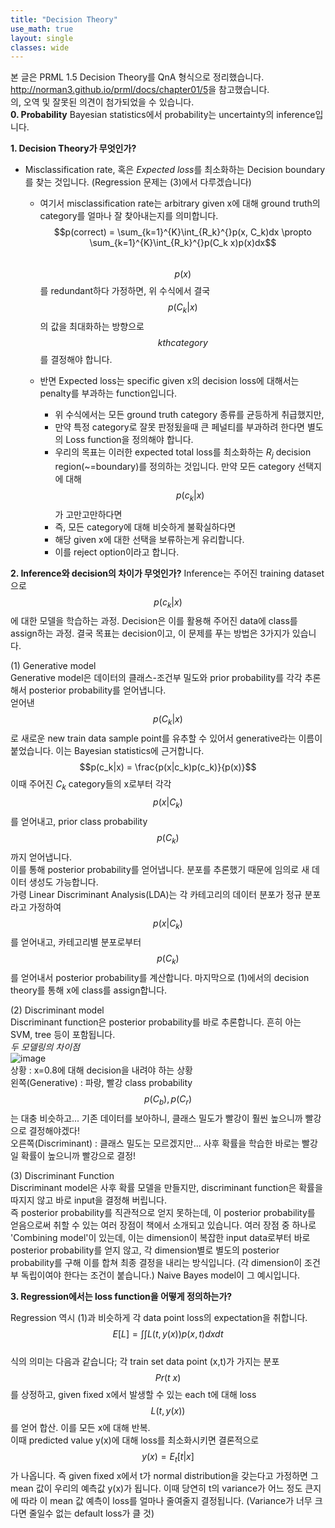```yaml
---
title: "Decision Theory"
use_math: true
layout: single
classes: wide
---
```


본 글은 PRML 1.5 Decision Theory를 QnA 형식으로 정리했습니다.  
<http://norman3.github.io/prml/docs/chapter01/5>을 참고했습니다.  
의, 오역 및 잘못된 의견이 첨가되었을 수 있습니다.  
**0. Probability**
Bayesian statistics에서 probability는 uncertainty의 inference입니다.

**1. Decision Theory가 무엇인가?** 
- Misclassification rate, 혹은 *Expected loss*를 최소화하는 Decision boundary를 찾는 것입니다. (Regression 문제는 (3)에서 다루겠습니다)
  - 여기서 misclassification rate는 arbitrary given x에 대해 ground truth의 category를 얼마나 잘 찾아내는지를 의미합니다. 
  $$p(correct) = \sum_{k=1}^{K}\int_{R_k}^{}p(x, C_k)dx  \propto \sum_{k=1}^{K}\int_{R_k}^{}p(C_k
  x)p(x)dx$$    
  $$p(x)$$를 redundant하다 가정하면, 위 수식에서 결국 $$p(C_k|x)$$ 의 값을 최대화하는 방향으로 $$kth category$$를 결정해야 합니다. 
  
  - 반면 Expected loss는 specific given x의 decision loss에 대해서는 penalty를 부과하는 function입니다.
    - 위 수식에서는 모든 ground truth category 종류를 균등하게 취급했지만,
    - 만약 특정 category로 잘못 판정됬을때 큰 페널티를 부과하려 한다면 별도의 Loss function을 정의해야 합니다.
    - 우리의 목표는 이러한 expected total loss를 최소화하는 $R_j$ decision region(~=boundary)를 정의하는 것입니다.
  만약 모든 category 선택지에 대해 $$p(c_k|x)$$가 고만고만하다면
    - 즉, 모든 category에 대해 비슷하게 불확실하다면
    - 해당 given x에 대한 선택을 보류하는게 유리합니다.
    - 이를 reject option이라고 합니다.
    
**2. Inference와 decision의 차이가 무엇인가?**
Inference는 주어진 training dataset으로 $$p(c_k|x)$$에 대한 모델을 학습하는 과정. Decision은 이를 활용해 주어진 data에 class를 assign하는 과정.  결국 목표는 decision이고, 이 문제를 푸는 방법은 3가지가 있습니다.
  
  (1) Generative model  
  Generative model은 데이터의 클래스-조건부 밀도와 prior probability를 각각 추론해서 posterior probability를 얻어냅니다.  
  얻어낸 $$p(C_k|x)$$로 새로운 new train data sample point를 유추할 수 있어서 generative라는 이름이 붙었습니다. 이는 Bayesian statistics에 근거합니다.  
  $$p(c_k|x) = \frac{p(x|c_k)p(c_k)}{p(x)}$$
  이때 주어진 $C_k$ category들의 x로부터 각각 $$p(x|C_k)$$를 얻어내고, prior class probability $$p(C_k)$$까지 얻어냅니다.  
  이를 통해 posterior probability를 얻어냅니다. 분포를 추론했기 때문에 임의로 새 데이터 생성도 가능합니다.  
  가령 Linear Discriminant Analysis(LDA)는 각 카테고리의 데이터 분포가 정규 분포라고 가정하여 $$p(x|C_k)$$를 얻어내고, 카테고리별 분포로부터 $$p(C_k)$$를 얻어내서 posterior probability를 계산합니다. 마지막으로 (1)에서의 decision theory를 통해 x에 class를 assign합니다.  
   
  (2) Discriminant model  
  Discriminant function은 posterior probability를 바로 추론합니다. 흔히 아는 SVM, tree 등이 포함됩니다.   
  *두 모델링의 차이점*  
  ![image](https://user-images.githubusercontent.com/46081019/50903547-6f1c0000-1461-11e9-81cd-8eed62e6ab3a.png)    
  상황 : x=0.8에 대해 decision을 내려야 하는 상황  
  왼쪽(Generative) : 파랑, 빨강 class probability $$p(C_b), p(C_r)$$는 대충 비슷하고... 기존 데이터를 보아하니, 클래스 밀도가 빨강이 훨씬 높으니까 빨강으로 결정해야겠다!   
  오른쪽(Discriminant) : 클래스 밀도는 모르겠지만... 사후 확률을 학습한 바로는 빨강일 확률이 높으니까 빨강으로 결정!   
  
  (3) Discriminant Function  
  Discriminant model은 사후 확률 모델을 만들지만, discriminant function은 확률을 따지지 않고 바로 input을 결정해 버립니다.    
  즉 posterior probability를 직관적으로 얻지 못하는데, 이 posterior probability를 얻음으로써 취할 수 있는 여러 장점이 책에서 소개되고 있습니다. 여러 장점 중 하나로 'Combining model'이 있는데, 이는 dimension이 복잡한 input data로부터 바로 posterior probability를 얻지 않고, 각 dimension별로 별도의 posterior probability를 구해 이를 합쳐 최종 결정을 내리는 방식입니다. (각 dimension이 조건부 독립이여야 한다는 조건이 붙습니다.) Naive Bayes model이 그 예시입니다.    
  
**3. Regression에서는 loss function을 어떻게 정의하는가?**  

Regression 역시 (1)과 비슷하게 각 data point loss의 expectation을 취합니다.  
$$E[L] = \int_{}^{} \int_{}^{}L(t,y(x))p(x,t)dxdt$$  
식의 의미는 다음과 같습니다; 각 train set data point (x,t)가 가지는 분포 $$Pr(t~x)$$를 상정하고, given fixed x에서 발생할 수 있는 each t에 대해 loss $$L(t,y(x))$$를 얻어 합산. 이를 모든 x에 대해 반복.  
이때 predicted value y(x)에 대해 loss를 최소화시키면 결론적으로 $$y(x) = E_t[t|x]$$가 나옵니다. 즉 given fixed x에서 t가 normal distribution을 갖는다고 가정하면 그 mean 값이 우리의 예측값 y(x)가 됩니다. 이때 당연히 t의 variance가 어느 정도 큰지에 따라 이 mean 값 예측이 loss를 얼마나 줄여줄지 결정됩니다. (Variance가 너무 크다면 줄일수 없는 default loss가 클 것)

    
    
    
    
    
    
    
    
    
    
